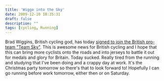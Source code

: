 ```yaml
---
title: 'Wiggo into the Sky'
date: 2009-12-10 18:35:31
draft: false
description: ""
tags: [cycling, Running]
---
```


Brad Wiggins, British cycling god, has today [signed to join the British pro-team "Team Sky"](http://www.cyclingnews.com/news/bradley-wiggins-signs-with-team-sky). This is awesome news for British cycling and I hope that this can bring more cyclists onto the roads and into jerseys to battle it out for medals and glory for Britain. Today sucked. Really tired from the running and studying that I've been doing and a crappy day at work. It's the Christmas party tomorrow so there's that to look forward to! Hopefully I can go running before work tomorrow, either then or on Saturday.